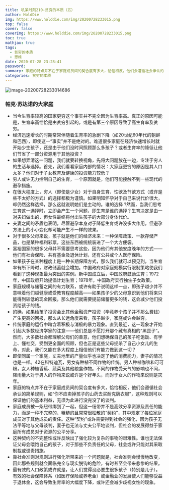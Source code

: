 ```yaml
---
title: 吼呆时刻210-贫穷的本质（五）
author: HoldDie
img: https://www.holddie.com/img/20200728233015.png
top: false
cover: false
coverImg: https://www.holddie.com/img/20200728233015.png
toc: true
mathjax: true
tags:
  - 贫穷的本质
  - 思维
date: 2020-07-28 23:28:41
password:
summary: 家庭的特点并不在于家庭成员间的契合度有多大，恰恰相反，他们会遵循社会承认的简单规则，如“你不应卖掉孩子的山药去买耐克牌衣服”，这种规则可以保证他们的基本利益，无须为此进行没完没了的谈判。
categories: 贫穷的本质
---
```


![image-20200728233014686](https://www.holddie.com/img/20200728233015.png)

### 帕克·苏达诺的大家庭

- 当今生育率较高的国家更穷这个事实并不完全因为生育率高。真正的原因可能是，生育率高恰恰是由贫穷引起的，或是有第三个原因导致了高生育率及贫穷。
- 经济迅速增长的时期常常伴随着生育率的急剧下降（如20世纪60年代的朝鲜和巴西），即使这一“事实”并不是绝对的。难道很多家庭在经济快速增长时就开始少生孩子，还是由于他们没时间照顾那么多孩子？或者生育率的降低让他们节省了一部分资源用于其他投资？
- 如果想弄清这一问题，我们就要转换视角，先将大问题放在一边，专注于穷人的生活与选择。首先，我们看看家庭内部的情况：大家庭更穷的原因是其人口太多？他们对于子女教育及健康的投资能力较低？
- 穷人或许无力控制自己的生育，一个原因就是，他们可能接触不到一些现代的避孕措施。
- 在很大程度上，穷人（即使是少女）对于自身生育、性欲及节欲方式（或许是些不太好的方式）的选择都极为谨慎。如果明知怀孕对于自己来说代价很大，却仍然这样选择，那么这就说明她们是主动的。谁的选择 ?然而，当我们思考生育这一选择时，立即会产生一个问题，即生育是谁的选择？生育决定是由一对夫妇做出的，但女性最终将付出生孩子的大部分身体代价。
- 夫妻之间的矛盾也表明，尽管避孕本身对于降低生育或许没多大作用，但避孕方法上的小小变化却可能产生不一样的效果。
- 对于很多父母来说，孩子就是他们的经济未来：一种保障政策、一款存储产品，也是某种福利彩票，这些东西被统统装进了一个大方便袋。
- 富裕国家的很多父母并不需要思考这些，因为他们有其他安度晚年的方式——他们有社会保险、共有基金及退休计划，还有公共或个人医疗保险。
- 如果孩子在某种程度上是一种长期保障方式，那么我们就可以预见到，当生育率有所下降时，财政储蓄就会增加。中国政府对家庭规模实行限制策略使我们看到了这种现象最为突出的实例。新中国成立后，中国政府鼓励生育；1972年，中国政府开始提倡计划生育；1978年，中国政府实行独生子女政策。
- 家庭规模与储蓄之间的有力联系，或许有助于说明这样一点，即孩子越少并不意味着他们越健康或受教育程度越高——如果孩子少的父母意识到他们将来只能得到较低的现金回报，那么他们就需要提前储蓄更多的钱，这会减少他们投资给孩子的钱。
- 的确，如果给孩子投资会比其他金融资产投资（毕竟养个孩子并不那么费钱）产生更高的回报，那么从长远角度来看，孩子越少，家庭或许会越穷。
- 传统家庭的运行中暗含着积极与消极的暴力现象。直到最近，这一现象才开始引起大多数经济学家的注意——他们总是不愿打开那个藏有真相的“黑匣子”。然而，大多数社会都理解父母们的善意，他们想确保自己的孩子吃饱饭、有学上、懂社交，受到更全面的照顾，但也正是这些父母扼杀了自己小女儿的生命，对此，我们又能在多大程度上相信他们有能力做到这一切？
- 即使同属一个家庭，丈夫地里的产量似乎也决定了他的消费能力，妻子的情况也是一样。42在科特迪瓦，男女有种植不同作物的传统。男人种植咖啡和可可粉，女人种植香蕉、蔬菜及其他粮食作物。不同的作物受天气的影响也不同，降雨量大对于男人的作物来说或许是个好年头，而对于女人的作物来说则是灾年。
- 家庭的特点并不在于家庭成员间的契合度有多大，恰恰相反，他们会遵循社会承认的简单规则，如“你不应卖掉孩子的山药去买耐克牌衣服”，这种规则可以保证他们的基本利益，无须为此进行没完没了的谈判。
- 家庭成员被一条纽带绑到了一起，但这一纽带并不是高效分享资源及责任的能力，而是一种不完整的、粗糙的且常常很松散的“契约”，其中规定了每位家庭成员对于其他成员的责任。这种“契约”或许需要得到社会的强化，因为孩子无法平等地与父母谈判，妻子也无法与丈夫公平地谈判，但社会的发展得益于家庭所有成员对于资源的公平分享。
- 这种契约的不完整性或许反映出了强化较为复杂的事物的艰难性。谁也无法保证父母会喂饱自己的孩子，对于那些不负责任的父母，社会或许只能对其采取制裁或谴责措施。
- 靠社会准则对规则进行强化所带来的一个问题就是，社会准则会慢慢地改变，因此那些规则就会面临完全与现实脱钩的危险，有时甚至会带来悲惨的结果。
- 最有效的人口政策或许就是，让人们觉得没必要生很多孩子（特别是儿子）。有效的社会保障体系（如医疗保险或养老金）或金融业的发展使人们能够受益于退休金，这会导致生育率的大幅度下降，或许还会减少歧视女性的现象。